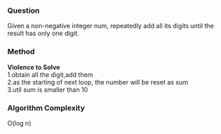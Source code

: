 <h3>Question</h3>
Given a non-negative integer num, repeatedly add all its digits until the result has only one digit.<br>
<h3>Method</h3>
<b>Violence to Solve</b><br>
1.obtain all the digit,add them<br>
2.as the starting of next loop, the number will be reset as sum<br>
3.util sum is smaller than 10<br>
<h3>Algorithm Complexity</h3>
O(log n)
